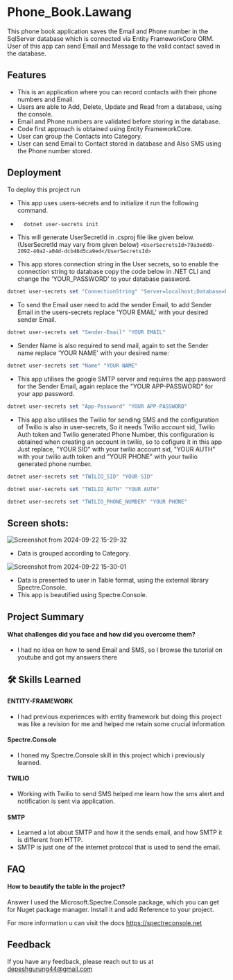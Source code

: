 
# Phone_Book.Lawang
This phone book application saves the Email and Phone number in the SqlServer database which is connected via Entity FrameworkCore ORM. User of this app can send Email and Message to the valid contact saved in the database.


## Features
- This is an application where you can record contacts with their phone numbers and Email.
-  Users are able to Add, Delete, Update and Read from a database, using the console.
- Email and Phone numbers are validated before storing in the database.
- Code first approach is obtained using Entity FrameworkCore.
- User can group the Contacts into Category.
- User can send Email to Contact stored in database and Also SMS using the Phone number stored.





## Deployment

To deploy this project run

- This app uses users-secrets and to initialize it run the following command.
- ```powershell 
    dotnet user-secrets init 
    ```
- This will generate UserSecretId in .csproj file like given below. (UserSecretId may vary from given below)
`<UserSecretsId>79a3edd0-2092-40a2-a04d-dcb46d5ca9ed</UserSecretsId>`

- This app stores connection string in the User secrets, so to enable the connection string to database copy the code below in .NET CLI and change the 'YOUR_PASSWORD' to your database password.
```powershell
dotnet user-secrets set "ConnectionString" "Server=localhost;Database=PhoneBook_db;User=sa;Password=YOUR_PASSWORD;TrustServerCertificate=true"
```
- To send the Email user need to add the sender Email, to add Sender Email in the users-secrets replace 'YOUR EMAIL' with your desired sender Email.
```powershell
dotnet user-secrets set "Sender-Email" "YOUR EMAIL"
``` 
- Sender Name is also required to send mail, again to set the Sender name replace 'YOUR NAME' with your desired name:
```powershell
dotnet user-secrets set "Name" "YOUR NAME"
```
- This app utilises the google SMTP server and requires the app password for the Sender Email, again replace the "YOUR APP-PASSWORD" for your app password.
```powershell
dotnet user-secrets set "App-Password" "YOUR APP-PASSWORD"
```

- This app also utilises the Twilio for sending SMS and the configuration of Twilio is also in user-secrets, So it needs Twilio account sid, Twilio Auth token and Twilio generated Phone Number, this configuration is obtained when creating an account in twilio, so to cofigure it in this app Just replace, "YOUR SID" with your twilio account sid, "YOUR AUTH" with your twilio auth token and "YOUR PHONE" with your twilio generated phone number.

```powershell
dotnet user-secrets set "TWILIO_SID" "YOUR SID"
```
```powershell
dotnet user-secrets set "TWILIO_AUTH" "YOUR AUTH"
```
```powershell
dotnet user-secrets set "TWILIO_PHONE_NUMBER" "YOUR PHONE"
```
 ## Screen shots:

![Screenshot from 2024-09-22 15-29-32](https://github.com/user-attachments/assets/3ffeb191-6b7a-4820-a045-47e142811d7c)
- Data is grouped according to Category.

![Screenshot from 2024-09-22 15-30-01](https://github.com/user-attachments/assets/bef9af5b-d4cd-4c05-95ad-516de977e7e4)

- Data is presented to user in Table format, using the external library Spectre.Console.
- This app is beautified using Spectre.Console.



## Project Summary
#### What challenges did you face and how did you overcome them?

* I had no idea on how to send Email and SMS, so I browse the tutorial on youtube and got my answers there




## 🛠 Skills Learned
#### ENTITY-FRAMEWORK
* I had previous experiences with entity framework but doing this project was like a revision for me and helped me retain some crucial information

#### Spectre.Console
* I honed my Spectre.Console skill in this project which i previously learned.

#### TWILIO
* Working with Twilio to send SMS helped me learn how the sms alert and notification is sent via application.

#### SMTP
* Learned a lot about SMTP and how it the sends email, and how SMTP it is different from HTTP.
* SMTP is just one of the internet protocol that is used to send the email.


## FAQ

#### How to beautify the table in the project?

Answer I used the Microsoft.Spectre.Console package, which you can get for Nuget package manager. Install it and add Reference to your project. 

For more information u can visit the docs https://spectreconsole.net




## Feedback

If you have any feedback, please reach out to us at depeshgurung44@gmail.com

